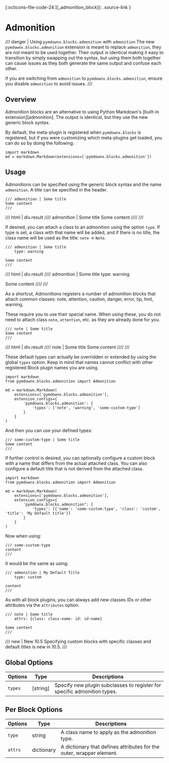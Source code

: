 [:octicons-file-code-24:][_admonition_block]{: .source-link }

# Admonition

/// danger | Using `pymdownx.blocks.admonition` with `admonition`
The new `pymdownx.blocks.admonition` extension is meant to replace `admonition`, they are not meant to be used together.
Their output is identical making it easy to transition by simply swapping out the syntax, but using them both together
can cause issues as they both generate the same output and confuse each other.

If you are switching from `admonition` to `pymdownx.blocks.admonition`, ensure you disable `admonition` to avoid issues.
///

## Overview

Admonition blocks are an alternative to using Python Markdown's [built-in extension][admonition]. The output is
identical, but they use the new generic block syntax.

By default, the meta-plugin is registered when `pymdownx.blocks` is registered, but if you were customizing which
meta-plugins get loaded, you can do so by doing the following:

```py3
import markdown
md = markdown.Markdown(extensions=['pymdownx.blocks.admonition'])
```

## Usage

Admonitions can be specified using the generic block syntax and the name `admonition`. A title can be specified in
the header.

```text title="Admonition"
/// admonition | Some title
Some content
///
```

/// html | div.result
//// admonition | Some title
Some content
////
///

If desired, you can attach a class to an admonition using the option `type`. If type is set, a class with that name will
be added, and if there is no title, the class name will be used as the title: `note` -> `Note`.

```text title="Admonition"
/// admonition | Some title
    type: warning

Some content
///
```

/// html | div.result
//// admonition | Some title
    type: warning

Some content
////
///


As a shortcut, Admonitions registers a number of admonition blocks that attach common classes: note, attention, caution,
danger, error, tip, hint, warning.

These require you to use their special name. When using these, you do not need to attach class `note`, `attention`, etc.
as they are already done for you.

```text title="Note"
/// note | Some title
Some content
///
```

/// html | div.result
//// note | Some title
Some content
////
///

These default types can actually be overridden or extended by using the global `types` option. Keep in mind that names
cannot conflict with other registered Block plugin names you are using.

```py3
import markdown
from pymdownx.blocks.admonition import Admonition

md = markdown.Markdown(
    extensions=['pymdownx.blocks.admonition'],
    extension_configs={
        'pymdownx.blocks.admonition': {
            'types': ['note', 'warning', 'some-custom-type']
        }
    }
)
```

And then you can use your defined types:

```
/// some-custom-type | Some title
Some content
///
```

If further control is desired, you can optionally configure a custom block with a name that differs from the actual
attached class. You can also configure a default title that is not derived from the attached class.

```py3
import markdown
from pymdownx.blocks.admonition import Admonition

md = markdown.Markdown(
    extensions=['pymdownx.blocks.admonition'],
    extension_configs={
        'pymdownx.blocks.admonition": {
            'types': [{'name': 'some-custom-type', 'class': 'custom', 'title': 'My Default title'}]
        }
    }
)
```

Now when using:

```
/// some-custom-type
content
///
```

It would be the same as using:

```
/// admonition | My Default Title
    type: custom

content
///
```

As with all block plugins, you can always add new classes IDs or other attributes via the `attributes` option.

```
/// note | Some title
    attrs: {class: class-name: id: id-name}

Some content
///
```

/// new | New 10.5
Specifying custom blocks with specific classes and default titles is new in 10.5.
///

## Global Options

Options | Type       | Descriptions
------- | ---------- | ------------
`types` | \[string\] | Specify new plugin subclasses to register for specific admonition types.

## Per Block Options

Options      | Type       | Descriptions
------------ | ---------- | ------------
`type`       | string     | A class name to apply as the admonition type.
`attrs`      | dictionary | A dictionary that defines attributes for the outer, wrapper element.
